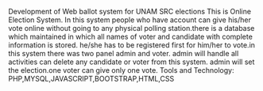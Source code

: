 Development of Web ballot system for UNAM SRC elections
 This is Online Election System. In this system people who have account can give his/her vote online without going to any physical polling station.there is a database which maintained in which all names of voter and candidate with complete information is stored. he/she has to be registered first for him/her to vote.in this system there was two panel admin and voter. admin will handle all activities can delete any candidate or voter from this system. admin will set the election.one voter can give only one vote.
Tools and Technology: PHP,MYSQL,JAVASCRIPT,BOOTSTRAP,HTML,CSS
